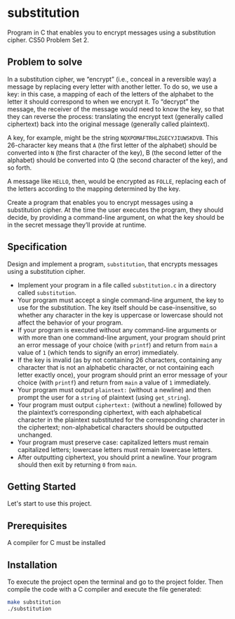 # substitution
Program in C that enables you to encrypt messages using a substitution cipher. CS50 Problem Set 2.

## Problem to solve

In a substitution cipher, we “encrypt” (i.e., conceal in a reversible way) a message by replacing every letter with another letter. To do so, we use a key: in this case, a mapping of each of the letters of the alphabet to the letter it should correspond to when we encrypt it. To “decrypt” the message, the receiver of the message would need to know the key, so that they can reverse the process: translating the encrypt text (generally called ciphertext) back into the original message (generally called plaintext).

A key, for example, might be the string ```NQXPOMAFTRHLZGECYJIUWSKDVB```. This 26-character key means that ```A``` (the first letter of the alphabet) should be converted into ```N``` (the first character of the key), B (the second letter of the alphabet) should be converted into Q (the second character of the key), and so forth.

A message like ```HELLO```, then, would be encrypted as ```FOLLE```, replacing each of the letters according to the mapping determined by the key.

Create a program that enables you to encrypt messages using a substitution cipher. At the time the user executes the program, they should decide, by providing a command-line argument, on what the key should be in the secret message they’ll provide at runtime.


## Specification
Design and implement a program, ```substitution```, that encrypts messages using a substitution cipher.

- Implement your program in a file called ```substitution.c``` in a directory called ```substitution```.
- Your program must accept a single command-line argument, the key to use for the substitution. The key itself should be case-insensitive, so whether any character in the key is uppercase or lowercase should not affect the behavior of your program.
- If your program is executed without any command-line arguments or with more than one command-line argument, your program should print an error message of your choice (with ```printf```) and return from ```main``` a value of ```1``` (which tends to signify an error) immediately.
- If the key is invalid (as by not containing 26 characters, containing any character that is not an alphabetic character, or not containing each letter exactly once), your program should print an error message of your choice (with ```printf```) and return from ```main``` a value of ```1``` immediately.
- Your program must output ```plaintext:``` (without a newline) and then prompt the user for a ```string``` of plaintext (using ```get_string```).
- Your program must output ```ciphertext:``` (without a newline) followed by the plaintext’s corresponding ciphertext, with each alphabetical character in the plaintext substituted for the corresponding character in the ciphertext; non-alphabetical characters should be outputted unchanged.
- Your program must preserve case: capitalized letters must remain capitalized letters; lowercase letters must remain lowercase letters.
- After outputting ciphertext, you should print a newline. Your program should then exit by returning ```0``` from ```main```.

## Getting Started

Let's start to use this project.

## Prerequisites

A compiler for C must be installed

## Installation

To execute the project open the terminal and go to the project folder. Then compile the code with a C compiler and execute the file generated:

```sh
make substitution
./substitution
```


